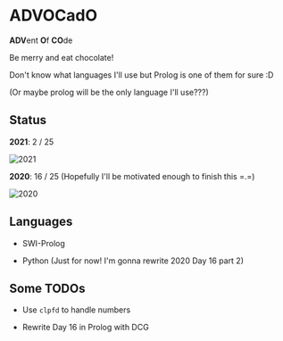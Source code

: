 # ADVOCadO

**ADV**ent **O**f **CO**de

Be merry and eat chocolate!

Don't know what languages I'll use but Prolog is one of them for sure :D

(Or maybe prolog will be the only language I'll use???)

## Status

**2021**: 2 / 25

![2021](https://progress-bar.dev/8/)

**2020**: 16 / 25 (Hopefully I'll be motivated enough to finish this =.=)

![2020](https://progress-bar.dev/64/)

## Languages

- SWI-Prolog

- Python (Just for now! I'm gonna rewrite 2020 Day 16 part 2)

## Some TODOs

- Use `clpfd` to handle numbers

- Rewrite Day 16 in Prolog with DCG
